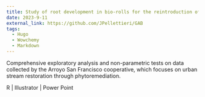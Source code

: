 ```yaml
---
title: Study of root development in bio-rolls for the reintroduction of aquatic plants in urban streams.
date: 2023-9-11
external_link: https://github.com/JPellettieri/GAB
tags:
  - Hugo
  - Wowchemy
  - Markdown
---
```


Comprehensive exploratory analysis and non-parametric tests on data collected by the Arroyo San Francisco cooperative, which focuses on urban stream restoration through phytoremediation.

R  |  Illustrator  |  Power Point

<!--more-->
